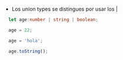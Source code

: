 - Los union types se distingues por usar los |

``` typescript
  let age:number | string | boolean;

  age = 22;

  age = 'hola';

  age.toString();

```